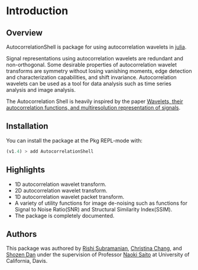 # Introduction

## Overview

AutocorrelationShell is package for using autocorrelation wavelets in [julia](https://github.com/JuliaLang/julia).

Signal representations using autocorrelation wavelets are redundant and non-orthogonal. Some desirable properties of autocorrelation wavelet transforms are symmetry without losing vanishing moments, edge detection and characterization capabilities, and shift invariance. Autocorrelation wavelets can be used as a tool for data analysis such as time series analysis and image analysis.

The Autocorrelation Shell is heavily inspired by the paper [Wavelets, their autocorrelation functions, and multiresolution representation of signals](https://www.math.ucdavis.edu/~saito/publications/saito_acs_spie.pdf).

## Installation

You can install the package at the Pkg REPL-mode with:
````julia
(v1.4) > add AutocorrelationShell
````

## Highlights

- 1D autocorrelation wavelet transform.
- 2D autocorrelation wavelet transform.
- 1D autocorrelation wavelet packet transform.
- A variety of utility functions for image de-noising such as functions for Signal to Noise Ratio(SNR) and Structural Similarity Index(SSIM).
- The package is completely documented.

## Authors

This package was authored by [Rishi Subramanian](https://www.linkedin.com/in/rishi-subramanian-50550b104/), [Christina Chang](https://www.linkedin.com/in/christina-l-chang/), and [Shozen Dan](https://www.linkedin.com/in/shozendan/) under the supervision of Professor [Naoki Saito](https://www.math.ucdavis.edu/~saito/) at University of California, Davis.
